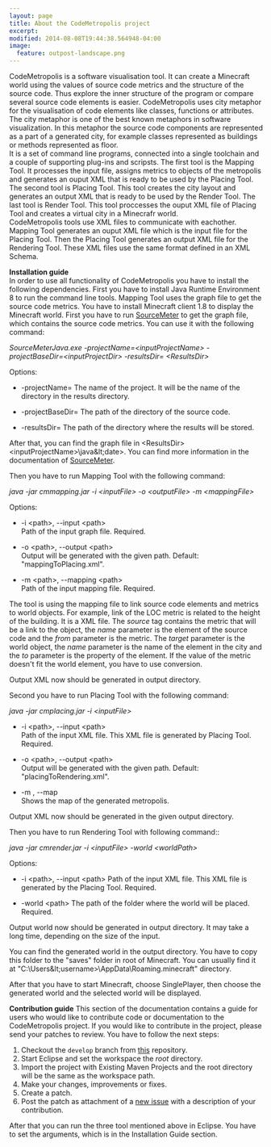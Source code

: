 ```yaml
---
layout: page
title: About the CodeMetropolis project
excerpt: 
modified: 2014-08-08T19:44:38.564948-04:00
image:
  feature: outpost-landscape.png
---
```


CodeMetropolis is a software visualisation tool. It can create a Minecraft world using the values of source code metrics and the structure of the source code. Thus explore the inner structure of the program or compare several source code elements is easier. CodeMetropolis uses city metaphor for the visualisation of code elements like classes, functions or attributes. The city metaphor is one of the best known metaphors in software visualization. In this metaphor the source code components are represented as a part of a generated city, for example classes represented as buildings or methods represented as floor.  
It is a set of command line programs, connected into a single toolchain and a couple of supporting plug-ins and scripsts. The first tool is the Mapping Tool. It processes the input file, assigns metrics to objects of the metropolis and generates an ouput XML that is ready to be used by the Placing Tool. The second tool is Placing Tool. This tool creates the city layout and generates an output XML that is ready to be used by the Render Tool. The last tool is Render Tool. This tool proccesses the ouput XML file of Placing Tool and creates a virtual city in a Minecrafr world.  
CodeMetropolis tools use XML files to communicate with eachother. Mapping Tool generates an ouput XML file which is the input file for the Placing Tool. Then the Placing Tool generates an output XML file for the Rendering Tool. These XML files use the same format defined in an XML Schema.  

**Installation guide**  
In order to use all functionality of CodeMetropolis you have to install the following dependencies. First you have to install Java Runtime Environment 8 to run the command line tools. Mapping Tool uses the graph file to get the source code metrics. You have to install Minecraft client 1.8 to display the Minecraft world. 
First you have to run [SourceMeter][sm] to get the graph file, which contains the source code metrics. You can use it with the following command:

   *SourceMeterJava.exe -projectName=&lt;inputProjectName> -projectBaseDir=&lt;inputProjectDir> -resultsDir= &lt;ResultsDir>*

   Options:

   * -projectName=
      The name of the project. It will be the name of the directory in the results directory.

   * -projectBaseDir=
      The path of the directory of the source code.

   * -resultsDir=
      The path of the directory where the results will be stored.

After that, you can find the graph file in &lt;ResultsDir>&lt;inputProjectName>\java\&lt;date>. You can find more information in the  documentation of [SourceMeter][sm].

Then you have to run Mapping Tool with the following command:  

   *java -jar cmmapping.jar -i &lt;inputFile> -o &lt;outputFile> -m &lt;mappingFile>*  
  
   Options:  
   
   * -i &lt;path>, --input &lt;path>  
     Path of the input graph file. Required.  
  
   * -o &lt;path>, --output &lt;path>  
     Output will be generated with the given path. Default: "mappingToPlacing.xml". 
  
   * -m &lt;path>, --mapping &lt;path>  
     Path of the input mapping file. Required.

The tool is using the mapping file to link source code elements and metrics to world objects. For example, link of the LOC metric is related to the height of the building. It is a XML file. The *source* tag contains the metric that will be a link to the object, the *name* parameter is the element of the source code and the *from* parameter is the metric. The *target* parameter is the world object, the *name* parameter is the name of the element in the city and the *to* parameter is the property of the element. If the value of the metric doesn't fit the world element, you have to use conversion. 

Output XML now should be generated in output directory.

Second you have to run Placing Tool with the following command:  

   *java -jar cmplacing.jar -i &lt;inputFile>*
  
   * -i &lt;path>, --input &lt;path>  
    Path of the input XML file. This XML file is generated by Placing Tool. Required.
  
   * -o &lt;path>, --output &lt;path>  
    Output will be generated with the given path. Default: "placingToRendering.xml".
  
   * -m , --map  
    Shows the map of the generated metropolis.
  
Output XML now should be generated in the given output directory.

Then you have to run Rendering Tool with following command::  

   *java -jar cmrender.jar -i &lt;inputFile> -world &lt;worldPath>*
  
   Options:  
   
   * -i &lt;path>, --input &lt;path>
    Path of the input XML file. This XML file is generated by the Placing Tool. Required.

   * -world &lt;path>
    The path of the folder where the world will be placed. Required.
    
Output world now should be generated in output directory. It may take a long time, depending on the size of the input.

You can find the generated world in the output directory. You have to copy this folder to the "saves" folder in root of Minecraft. You can usually find it at "C:\Users\&lt;username>\AppData\Roaming\.minecraft\" directory.

After that you have to start Minecraft, choose SinglePlayer, then choose the generated world and the selected world will be displayed.

**Contribution guide**
This section of the documentation contains a guide for users who would like to contribute code or documentation to the CodeMetropolis project. If you would like to contribute in the project, please send your patches to review.
You have to follow the next steps:  

1. Checkout the `develop` branch from [this](https://github.com/geryxyz/CodeMetropolis) repository.
1. Start Eclipse and set the workspace the *root* directory.
1. Import the project with Existing Maven Projects and the root directory will be the same as the workspace path.
1. Make your changes, improvements or fixes.
1. Create a patch.
1. Post the patch as attachment of a [new issue](https://github.com/geryxyz/CodeMetropolis/issues/new) with a description of your contribution.

After that you can run the three tool mentioned above in Eclipse. You have to set the arguments, which is in the Installation Guide section. 

[sm]: <https://www.sourcemeter.com/>
